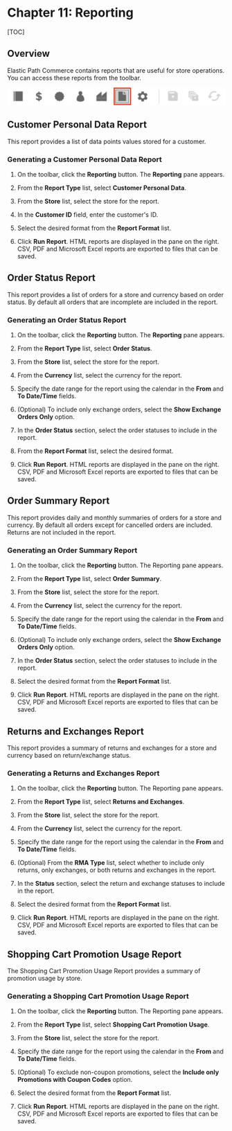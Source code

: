 # Chapter 11: Reporting

[TOC]

## Overview

Elastic Path Commerce contains reports that are useful for store operations. You can access these reports from the toolbar.

![](images/Ch11-01.png)


## Customer Personal Data Report

This report provides a list of data points values stored for a  customer.

### Generating a Customer Personal Data Report

1. On the toolbar, click the **Reporting** button. The **Reporting** pane appears.

2. From the **Report Type** list, select **Customer Personal Data**.

3. From the **Store** list, select the store for the report.

4. In the **Customer ID** field, enter the customer's ID.

8. Select the desired format from the **Report Format** list.  

9. Click **Run Report**. HTML reports are displayed in the pane on the right. CSV, PDF and Microsoft Excel reports are exported to files that can be saved.

## Order Status Report

This report provides a list of orders for a store and currency based on order status. By default all orders that are incomplete are included in the report.

### Generating an Order Status Report

1. On the toolbar, click the **Reporting** button. The **Reporting** pane appears.

2. From the **Report Type** list, select **Order Status**.

3. From the **Store** list, select the store for the report.

4. From the **Currency** list, select the currency for the report.

5. Specify the date range for the report using the calendar in the **From** and **To Date/Time** fields.

6. (Optional) To include only exchange orders, select the **Show Exchange Orders Only** option.

7. In the **Order Status** section, select the order statuses to include in the report.

8. From the **Report Format** list, select the desired format.

9. Click **Run Report**. HTML reports are displayed in the pane on the right. CSV, PDF and Microsoft Excel reports are exported to files that can be saved.

## Order Summary Report

This report provides daily and monthly summaries of orders for a store and currency. By default all orders except for cancelled orders are included. Returns are not included in the report.

### Generating an Order Summary Report

1. On the toolbar, click the **Reporting** button. The Reporting pane appears.

2. From the **Report Type** list, select **Order Summary**.

3. From the **Store** list, select the store for the report.

4. From the **Currency** list, select the currency for the report.

5. Specify the date range for the report using the calendar in the **From** and **To Date/Time** fields.

6. (Optional) To include only exchange orders, select the **Show Exchange Orders Only** option.

7. In the **Order Status** section, select the order statuses to include in the report.

8. Select the desired format from the **Report Format** list.  

9. Click **Run Report**. HTML reports are displayed in the pane on the right. CSV, PDF and Microsoft Excel reports are exported to files that can be saved.


## Returns and Exchanges Report

This report provides a summary of returns and exchanges for a store and currency based on return/exchange status.

### Generating a Returns and Exchanges Report

1. On the toolbar, click the **Reporting** button. The Reporting pane appears.

2. From the **Report Type** list, select **Returns and Exchanges**.

3. From the **Store** list, select the store for the report.

4. From the **Currency** list, select the currency for the report.

5. Specify the date range for the report using the calendar in the **From** and **To Date/Time** fields.

6. (Optional) From the **RMA Type** list, select whether to include only returns, only exchanges, or both returns and exchanges in the report.

7. In the **Status** section, select the return and exchange statuses to include in the report.

8. Select the desired format from the **Report Format** list.  

9. Click **Run Report**. HTML reports are displayed in the pane on the right. CSV, PDF and Microsoft Excel reports are exported to files that can be saved.

## Shopping Cart Promotion Usage Report

The Shopping Cart Promotion Usage Report provides a summary of promotion usage by store.

### Generating a Shopping Cart Promotion Usage Report

1. On the toolbar, click the **Reporting** button. The Reporting pane appears.

2. From the **Report Type** list, select **Shopping Cart Promotion Usage**.

3. From the **Store** list, select the store for the report.

4. Specify the date range for the report using the calendar in the **From** and **To Date/Time** fields.

5. (Optional) To exclude non-coupon promotions, select the **Include only Promotions with Coupon Codes** option.

6. Select the desired format from the **Report Format** list.  

7. Click **Run Report**. HTML reports are displayed in the pane on the right. CSV, PDF and Microsoft Excel reports are exported to files that can be saved.
